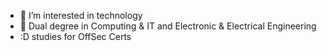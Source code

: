 - 👀 I’m interested in technology
- 🌱 Dual degree in Computing & IT and Electronic & Electrical Engineering
- :D studies for OffSec Certs
<!---
ripeax/ripeax is a ✨ special ✨ repository because its `README.md` (this file) appears on your GitHub profile.
You can click the Preview link to take a look at your changes.
--->
